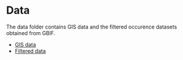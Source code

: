 # Data
The data folder contains GIS data and the filtered occurence datasets obtained from GBIF. 

- [GIS data](data/GIS)
- [Filtered data](data/filtered/)
